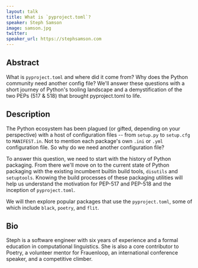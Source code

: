 ```yaml
---
layout: talk
title: What is `pyproject.toml`?
speaker: Steph Samson
image: samson.jpg
twitter: 
speaker_url: https://stephsamson.com
---
```


## Abstract
What is `pyproject.toml` and where did it come from? Why does the Python community need another config file? We'll answer these questions with a short journey of Python's tooling landscape and a demystification of the two PEPs (517 & 518) that brought pyproject.toml to life.

## Description
The Python ecosystem has been plagued (or gifted, depending on your perspective) with a host of configuration files -- from `setup.py` to `setup.cfg` to `MANIFEST.in`. Not to mention each package's own `.ini` or `.yml` configuration file. So why do we need another configuration file?

To answer this question, we need to start with the history of Python packaging. From there we'll move on to the current state of Python packaging with the existing incumbent builtin build tools, `disutils` and `setuptools`. Knowing the build processes of these packaging utilities will help us understand the motivation for PEP-517 and PEP-518 and the inception of `pyproject.toml`.

We will then explore popular packages that use the `pyproject.toml`, some of which include `black`, `poetry`, and `flit`.



## Bio
Steph is a software engineer with six years of experience and a formal education in computational linguistics. She is also a core contributor to Poetry, a volunteer mentor for Frauenloop, an international conference speaker, and a competitive climber. 


